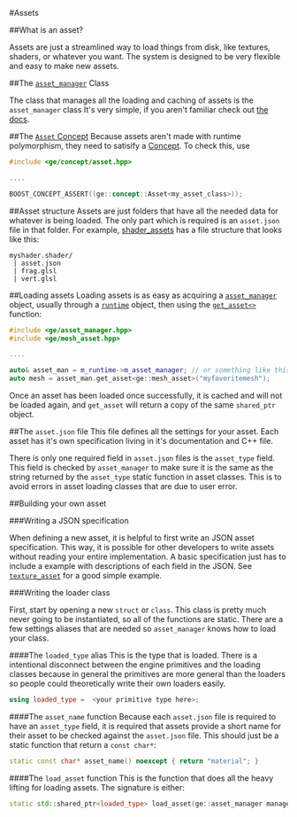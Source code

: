 #Assets

##What is an asset?

Assets are just a streamlined way to load things from disk, like textures, shaders, or whatever you want. The system is designed to be very flexible and easy to make new assets.

##The [`asset_manager`](https://gentlemans.github.io/gentlemanly_engine/classge_1_1asset__manager.html) Class

The class that manages all the loading and caching of assets is the `asset_manager` class It's very simple, if you aren't familiar check out [the docs](https://gentlemans.github.io/gentlemanly_engine/classge_1_1asset__manager.html).

##The [`Asset` Concept](https://gentlemans.github.io/gentlemanly_engine/structge_1_1concept_1_1Asset.html) 
Because assets aren't made with runtime polymorphism, they need to satisify a [Concept](http://www.boost.org/doc/libs/1_61_0/libs/concept_check/concept_check.htm). To check this, use
```C++
#include <ge/concept/asset.hpp>

....

BOOST_CONCEPT_ASSERT((ge::concept::Asset<my_asset_class>));
```

##Asset structure
Assets are just folders that have all the needed data for whatever is being loaded. The only part which is required is an `asset.json` file in that folder. For example, [shader_assets](https://gentlemans.github.io/gentlemanly_engine/classge_1_1shader__asset.html) has a file structure that looks like this:

```
myshader.shader/
 | asset.json
 | frag.glsl
 | vert.glsl
```

##Loading assets
Loading assets is as easy as acquiring a [`asset_manager`](https://gentlemans.github.io/gentlemanly_engine/classge_1_1asset__manager.html) object, usually through a [`runtime`](https://gentlemans.github.io/gentlemanly_engine/structge_1_1runtime.html) object, then using the [`get_asset<>`](https://gentlemans.github.io/classge_1_1asset__manager.html#a2c93eaf5f2069a394a41cf973b3c8241) function:

```C++
#include <ge/asset_manager.hpp> 
#include <ge/mesh_asset.hpp>

....

auto& asset_man = m_runtime->m_asset_manager; // or something like this
auto mesh = asset_man.get_asset<ge::mesh_asset>("myfavoritemesh");

```

Once an asset has been loaded once successfully, it is cached and will not be loaded again, and `get_asset` will return a copy of the same `shared_ptr` object. 

##The `asset.json`  file
This file defines all the settings for your asset. Each asset has it's own specification living in it's documentation and C++ file. 

There is only one required field in `asset.json` files is the `asset_type` field. This field is checked by `asset_manager` to make sure it is the same as the string returned by the `asset_type` static function in asset classes. This is to avoid errors in asset loading classes that are due to user error. 

##Building your own asset

###Writing a JSON specification

When defining a new asset, it is helpful to first write an JSON asset specification. This way, it is possible for other developers to write assets without reading your entire implementation. A basic specification just has to include a example with descriptions of each field in the JSON. See [`texture_asset`](https://gentlemans.github.io/structge_1_1texture__asset.html#details) for a good simple example. 

###Writing the loader class

First, start by opening a new `struct` or `class`. This class is pretty much never going to be instantiated, so all of the functions are static. There are a few settings aliases that are needed so `asset_manager` knows how to load your class. 

####The  `loaded_type` alias
This is the type that is loaded. There is a intentional disconnect between the engine primitives and the loading classes because in general the primitives are more general than the loaders so people could theoretically write their own loaders easily. 

```C++
using loaded_type =  <your primitive type here>;
```

####The `asset_name` function
Because each `asset.json` file is required to have an `asset_type` field, it is required that assets provide a short name for their asset to be checked against the `asset.json` file. This should just be a static function that return a `const char*`:

```C++
static const char* asset_name() noexcept { return "material"; }
```

####The `load_asset` function
This is the function that does all the heavy lifting for loading assets. The signature is either:

```C++
static std::shared_ptr<loaded_type> load_asset(ge::asset_manager manager, const char* asset_name, const char* absolute_filepath, const  nlohmann::json& json_data);
```



